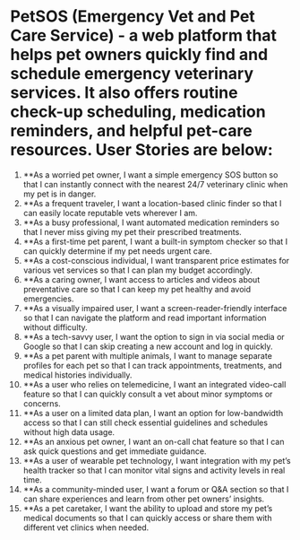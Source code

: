 # PetSOS (Emergency Vet and Pet Care Service) - a web platform that helps pet owners quickly find and schedule emergency veterinary services. It also offers routine check-up scheduling, medication reminders, and helpful pet-care resources. User Stories are below:

1. **As a worried pet owner, I want a simple emergency SOS button so that I can instantly connect with the nearest 24/7 veterinary clinic when my pet is in danger.
2. **As a frequent traveler, I want a location-based clinic finder so that I can easily locate reputable vets wherever I am.
3. **As a busy professional, I want automated medication reminders so that I never miss giving my pet their prescribed treatments.
4. **As a first-time pet parent, I want a built-in symptom checker so that I can quickly determine if my pet needs urgent care.
5. **As a cost-conscious individual, I want transparent price estimates for various vet services so that I can plan my budget accordingly.
6. **As a caring owner, I want access to articles and videos about preventative care so that I can keep my pet healthy and avoid emergencies.
7. **As a visually impaired user, I want a screen-reader-friendly interface so that I can navigate the platform and read important information without difficulty.
8. **As a tech-savvy user, I want the option to sign in via social media or Google so that I can skip creating a new account and log in quickly.
9. **As a pet parent with multiple animals, I want to manage separate profiles for each pet so that I can track appointments, treatments, and medical histories individually.
10. **As a user who relies on telemedicine, I want an integrated video-call feature so that I can quickly consult a vet about minor symptoms or concerns.
11. **As a user on a limited data plan, I want an option for low-bandwidth access so that I can still check essential guidelines and schedules without high data usage.
12. **As an anxious pet owner, I want an on-call chat feature so that I can ask quick questions and get immediate guidance.
13. **As a user of wearable pet technology, I want integration with my pet’s health tracker so that I can monitor vital signs and activity levels in real time.
14. **As a community-minded user, I want a forum or Q&A section so that I can share experiences and learn from other pet owners’ insights.
15. **As a pet caretaker, I want the ability to upload and store my pet’s medical documents so that I can quickly access or share them with different vet clinics when needed.
